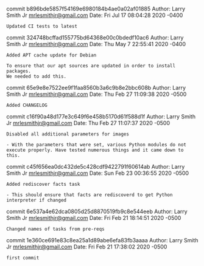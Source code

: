 commit b896bde5857f54169e6980184b4ae0a02af01885
Author: Larry Smith Jr <mrlesmithjr@gmail.com>
Date:   Fri Jul 17 08:04:28 2020 -0400

    Updated CI tests to latest

commit 324748bcffad155775bd64368e00c0bdedf10ac6
Author: Larry Smith Jr <mrlesmithjr@gmail.com>
Date:   Thu May 7 22:55:41 2020 -0400

    Added APT cache update for Debian
    
    To ensure that our apt sources are updated in order to install packages.
    We needed to add this.

commit 65e9e8e7522ee9f1faa8560b3a6c9b8e2bbc608b
Author: Larry Smith Jr <mrlesmithjr@gmail.com>
Date:   Thu Feb 27 11:09:38 2020 -0500

    Added CHANGELOG

commit c16f90a48d177e3c649f6e458b5170d61f588d1f
Author: Larry Smith Jr <mrlesmithjr@gmail.com>
Date:   Thu Feb 27 11:07:37 2020 -0500

    Disabled all additional parameters for images
    
    - With the parameters that were set, various Python modules do not
    execute properly. Have tested numerous things and it came down to this.

commit c45f656ea0dc432de5c428cdf9422791f60614ab
Author: Larry Smith Jr <mrlesmithjr@gmail.com>
Date:   Sun Feb 23 00:36:55 2020 -0500

    Added rediscover facts task
    
    - This should ensure that facts are rediscoverd to get Python interpreter if changed

commit 6e537a4e62dca0805d25d8870519fb9c8e544eeb
Author: Larry Smith Jr <mrlesmithjr@gmail.com>
Date:   Fri Feb 21 18:14:51 2020 -0500

    Changed names of tasks from pre-reqs

commit 1e360ce691e83c8ea25a1d89abe6efa83fb3aaaa
Author: Larry Smith Jr <mrlesmithjr@gmail.com>
Date:   Fri Feb 21 17:38:02 2020 -0500

    first commit
